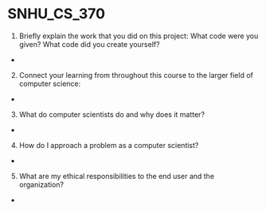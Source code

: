 # SNHU_CS_370

1. Briefly explain the work that you did on this project: What code were you given? What code did you create yourself?

-

2. Connect your learning from throughout this course to the larger field of computer science:

-

3. What do computer scientists do and why does it matter?

-

4. How do I approach a problem as a computer scientist?

-

5. What are my ethical responsibilities to the end user and the organization?

-
